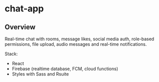 # chat-app
## Overview

Real-time chat with rooms, message likes, social media auth, role-based permissions,
file upload, audio messages and real-time notifications.

Stack:

- React
- Firebase (realtime database, FCM, cloud functions)
- Styles with Sass and Rsuite
